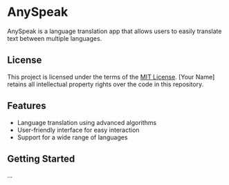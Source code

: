 # AnySpeak

AnySpeak is a language translation app that allows users to easily translate text between multiple languages.

## License

This project is licensed under the terms of the [MIT License](LICENSE.txt). 
[Your Name] retains all intellectual property rights over the code in this repository.

## Features

- Language translation using advanced algorithms
- User-friendly interface for easy interaction
- Support for a wide range of languages

## Getting Started

...

